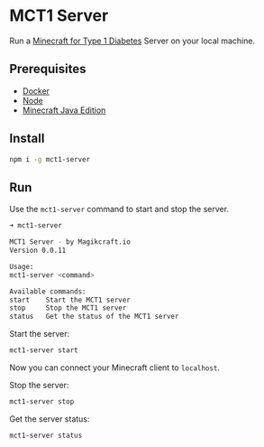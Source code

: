 # MCT1 Server

Run a [Minecraft for Type 1 Diabetes](https://www.mct1.io) Server on your local machine.

## Prerequisites

-   [Docker](https://www.docker.com/)
-   [Node](https://nodejs.org/en/)
-   [Minecraft Java Edition](https://minecraft.net)

## Install

```bash
npm i -g mct1-server
```

## Run

Use the `mct1-server` command to start and stop the server.

```bash
➜ mct1-server

MCT1 Server - by Magikcraft.io
Version 0.0.11

Usage:
mct1-server <command>

Available commands:
start 	 Start the MCT1 server
stop 	 Stop the MCT1 server
status 	 Get the status of the MCT1 server
```

Start the server:

```bash
mct1-server start
```

Now you can connect your Minecraft client to `localhost`.

Stop the server:

```bash
mct1-server stop
```

Get the server status:

```bash
mct1-server status
```
